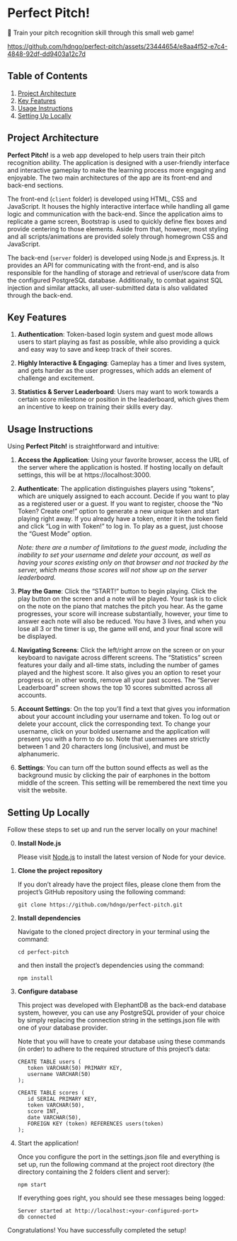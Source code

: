 # Perfect Pitch!
🎹 Train your pitch recognition skill through this small web game!

https://github.com/hdngo/perfect-pitch/assets/23444654/e8aa4f52-e7c4-4848-92df-dd9403a12c7d

## Table of Contents

1. [Project Architecture](#project-architecture)
2. [Key Features](#key-features)
3. [Usage Instructions](#usage-instructions)
4. [Setting Up Locally](#setting-up-locally)

## Project Architecture

**Perfect Pitch!** is a web app developed to help users train their pitch recognition ability. The application is designed with a user-friendly interface and interactive gameplay to make the learning process more engaging and enjoyable. The two main architectures of the app are its front-end and back-end sections.

The front-end (`client` folder) is developed using HTML, CSS and JavaScript. It houses the highly interactive interface while handling all game logic and communication with the back-end.  Since the application aims to replicate a game screen, Bootstrap is used to quickly define flex boxes and provide centering to those elements. Aside from that, however, most styling and all scripts/animations are provided solely through homegrown CSS and JavaScript.

The back-end (`server` folder) is developed using Node.js and Express.js. It provides an API for communicating with the front-end, and is also responsible for the handling of storage and retrieval of user/score data from the configured PostgreSQL database. Additionally, to combat against SQL injection and similar attacks, all user-submitted data is also validated through the back-end.

## Key Features

1.	**Authentication**: Token-based login system and guest mode allows users to start playing as fast as possible, while also providing a quick and easy way to save and keep track of their scores. 

2.	**Highly Interactive & Engaging**: Gameplay has a timer and lives system, and gets harder as the user progresses, which adds an element of challenge and excitement.

3.	**Statistics & Server Leaderboard**: Users may want to work towards a certain score milestone or position in the leaderboard, which gives them an incentive to keep on training their skills every day.


## Usage Instructions

Using **Perfect Pitch!** is straightforward and intuitive:

1.	**Access the Application**: Using your favorite browser, access the URL of the server where the application is hosted. If hosting locally on default settings, this will be at https://localhost:3000.

2.	**Authenticate**: The application distinguishes players using “tokens”, which are uniquely assigned to each account. Decide if you want to play as a registered user or a guest. If you want to register, choose the “No Token? Create one!” option to generate a new unique token and start playing right away. If you already have a token, enter it in the token field and click “Log in with Token!” to log in. To play as a guest, just choose the “Guest Mode” option.

    _Note: there are a number of limitations to the guest mode, including the inability to set your username and delete your account, as well as having your scores existing only on that browser and not tracked by the server, which means those scores will not show up on the server leaderboard._

3.	**Play the Game**: Click the “START!” button to begin playing. Click the play button on the screen and a note will be played. Your task is to click on the note on the piano that matches the pitch you hear. As the game progresses, your score will increase substantially, however, your time to answer each note will also be reduced. You have 3 lives, and when you lose all 3 or the timer is up, the game will end, and your final score will be displayed.

4.	**Navigating Screens**: Click the left/right arrow on the screen or on your keyboard to navigate across different screens. The “Statistics” screen features your daily and all-time stats, including the number of games played and the highest score. It also gives you an option to reset your progress or, in other words, remove all your past scores. The “Server Leaderboard” screen shows the top 10 scores submitted across all accounts.

5.	**Account Settings**: On the top you’ll find a text that gives you information about your account including your username and token. To log out or delete your account, click the corresponding text. To change your username, click on your bolded username and the application will present you with a form to do so. Note that usernames are strictly between 1 and 20 characters long (inclusive), and must be alphanumeric.

6.	**Settings**: You can turn off the button sound effects as well as the background music by clicking the pair of earphones in the bottom middle of the screen. This setting will be remembered the next time you visit the website.

## Setting Up Locally
Follow these steps to set up and run the server locally on your machine!

0. **Install Node.js**

    Please visit [Node.js](https://nodejs.org/en/download) to install the latest version of Node for your device.

1.	**Clone the project repository**

    If you don’t already have the project files, please clone them from the project’s GitHub repository using the following command:
  	
    `git clone https://github.com/hdngo/perfect-pitch.git`

3.	**Install dependencies**

    Navigate to the cloned project directory in your terminal using the command:
  	
    `cd perfect-pitch`
  	
    and then install the project’s dependencies using the command:
  	
    `npm install`

4.	**Configure database**

    This project was developed with ElephantDB as the back-end database system, however, you can use any PostgreSQL provider of your choice by simply replacing the connection string in the settings.json file with one of your database provider.

    Note that you will have to create your database using these commands (in order) to adhere to the required structure of this project’s data:
  	
    ```
    CREATE TABLE users (
       token VARCHAR(50) PRIMARY KEY,
       username VARCHAR(50)
    );
    
    CREATE TABLE scores (
       id SERIAL PRIMARY KEY,
       token VARCHAR(50),
       score INT,
       date VARCHAR(50),
       FOREIGN KEY (token) REFERENCES users(token)
    );
    ```

6.	Start the application!

    Once you configure the port in the settings.json file and everything is set up, run the following command at the project root directory (the directory containing the 2 folders client and server):
  	
    `npm start`

    If everything goes right, you should see these messages being logged:
  	
    ```
    Server started at http://localhost:<your-configured-port>
    db connected
    ```

Congratulations! You have successfully completed the setup!
